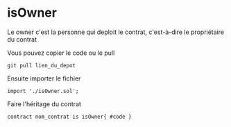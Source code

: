 # isOwner

Le owner c'est la personne qui deploit le contrat, c'est-à-dire le propriétaire du contrat

Vous pouvez copier le code ou le pull
    
    git pull lien_du_depot

Ensuite importer le fichier 
    
    import './isOwner.sol';

Faire l'héritage du contrat

    contract nom_contrat is isOwner{ #code }
